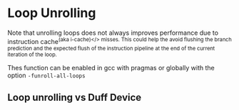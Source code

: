 # Loop Unrolling

Note that unrolling loops does not always improves performance due to 
instruction cache<sup>(aka i-cache)</> misses. This could help the avoid
flushing the branch prediction and the expected flush of the instruction
pipeline at the end of the current iteration of the loop.

Thes function can be enabled in gcc with pragmas or globally with the option `-funroll-all-loops`


## Loop unrolling vs Duff Device

